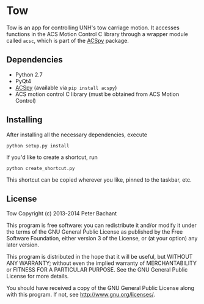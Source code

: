 Tow
===
Tow is an app for controlling UNH's tow carriage motion. It accesses functions
in the ACS Motion Control C library through a wrapper module called `acsc`,
which is part of the [ACSpy](https://github.com/petebachant/ACSpy) package.

Dependencies
-----------
  * Python 2.7
  * PyQt4
  * [ACSpy](https://github.com/petebachant/ACSpy) (available via `pip install acspy`)
  * ACS motion control C library (must be obtained from ACS Motion Control)

Installing
----------
After installing all the necessary dependencies, execute

    python setup.py install

If you'd like to create a shortcut, run

    python create_shortcut.py

This shortcut can be copied wherever you like, pinned to the taskbar, etc.

License
-------
Tow Copyright (c) 2013-2014 Peter Bachant

This program is free software: you can redistribute it and/or modify
it under the terms of the GNU General Public License as published by
the Free Software Foundation, either version 3 of the License, or
(at your option) any later version.

This program is distributed in the hope that it will be useful,
but WITHOUT ANY WARRANTY; without even the implied warranty of
MERCHANTABILITY or FITNESS FOR A PARTICULAR PURPOSE.  See the
GNU General Public License for more details.

You should have received a copy of the GNU General Public License
along with this program.  If not, see <http://www.gnu.org/licenses/>.


